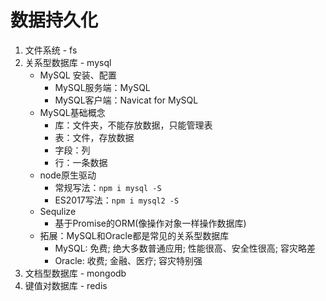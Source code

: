 # 数据持久化
1. 文件系统 - fs
2. 关系型数据库 - mysql
    - MySQL 安装、配置
        - MySQL服务端：MySQL
        - MySQL客户端：Navicat for MySQL
    - MySQL基础概念
        - 库：文件夹，不能存放数据，只能管理表
        - 表：文件，存放数据
        - 字段：列
        - 行：一条数据
    - node原生驱动
        - 常规写法：`npm i mysql -S`
        - ES2017写法：`npm i mysql2 -S`
    - Sequlize
        - 基于Promise的ORM(像操作对象一样操作数据库)
    - 拓展：MySQL和Oracle都是常见的关系型数据库
        - MySQL: 免费; 绝大多数普通应用; 性能很高、安全性很高; 容灾略差
        - Oracle: 收费; 金融、医疗; 容灾特别强
3. 文档型数据库 - mongodb
4. 键值对数据库 - redis